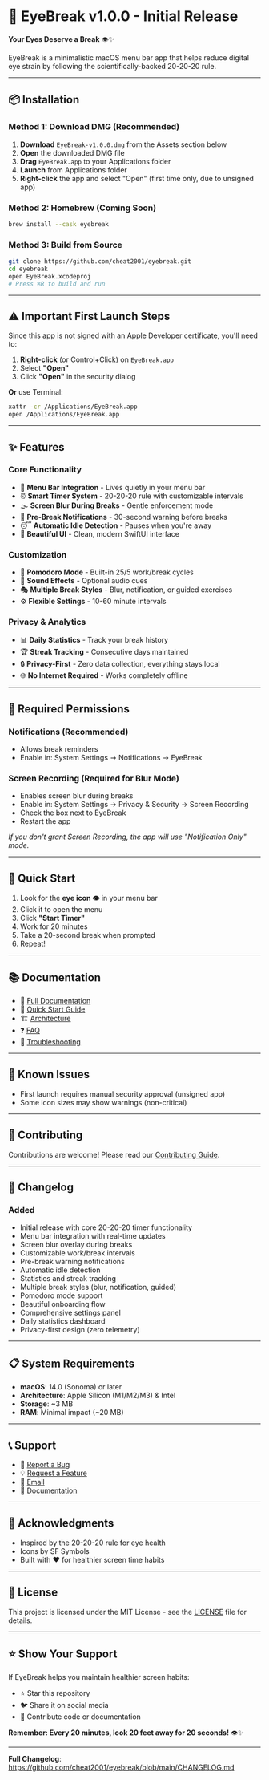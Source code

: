 # 🎉 EyeBreak v1.0.0 - Initial Release

**Your Eyes Deserve a Break** 👁️✨

EyeBreak is a minimalistic macOS menu bar app that helps reduce digital eye strain by following the scientifically-backed 20-20-20 rule.

---

## 📦 Installation

### Method 1: Download DMG (Recommended)

1. **Download** `EyeBreak-v1.0.0.dmg` from the Assets section below
2. **Open** the downloaded DMG file
3. **Drag** `EyeBreak.app` to your Applications folder
4. **Launch** from Applications folder
5. **Right-click** the app and select "Open" (first time only, due to unsigned app)

### Method 2: Homebrew (Coming Soon)

```bash
brew install --cask eyebreak
```

### Method 3: Build from Source

```bash
git clone https://github.com/cheat2001/eyebreak.git
cd eyebreak
open EyeBreak.xcodeproj
# Press ⌘R to build and run
```

---

## ⚠️ Important First Launch Steps

Since this app is not signed with an Apple Developer certificate, you'll need to:

1. **Right-click** (or Control+Click) on `EyeBreak.app`
2. Select **"Open"**
3. Click **"Open"** in the security dialog

**Or** use Terminal:
```bash
xattr -cr /Applications/EyeBreak.app
open /Applications/EyeBreak.app
```

---

## ✨ Features

### Core Functionality
- 🎯 **Menu Bar Integration** - Lives quietly in your menu bar
- ⏰ **Smart Timer System** - 20-20-20 rule with customizable intervals
- 🌫️ **Screen Blur During Breaks** - Gentle enforcement mode
- 🔔 **Pre-Break Notifications** - 30-second warning before breaks
- 😴 **Automatic Idle Detection** - Pauses when you're away
- 🎨 **Beautiful UI** - Clean, modern SwiftUI interface

### Customization
- 🍅 **Pomodoro Mode** - Built-in 25/5 work/break cycles
- 🎵 **Sound Effects** - Optional audio cues
- 🎭 **Multiple Break Styles** - Blur, notification, or guided exercises
- ⚙️ **Flexible Settings** - 10-60 minute intervals

### Privacy & Analytics
- 📊 **Daily Statistics** - Track your break history
- 🏆 **Streak Tracking** - Consecutive days maintained
- 🔒 **Privacy-First** - Zero data collection, everything stays local
- 🌐 **No Internet Required** - Works completely offline

---

## 🔐 Required Permissions

### Notifications (Recommended)
- Allows break reminders
- Enable in: System Settings → Notifications → EyeBreak

### Screen Recording (Required for Blur Mode)
- Enables screen blur during breaks
- Enable in: System Settings → Privacy & Security → Screen Recording
- Check the box next to EyeBreak
- Restart the app

*If you don't grant Screen Recording, the app will use "Notification Only" mode.*

---

## 🚀 Quick Start

1. Look for the **eye icon 👁️** in your menu bar
2. Click it to open the menu
3. Click **"Start Timer"**
4. Work for 20 minutes
5. Take a 20-second break when prompted
6. Repeat!

---

## 📚 Documentation

- 📖 [Full Documentation](https://github.com/cheat2001/eyebreak/blob/main/docs/README.md)
- 🚀 [Quick Start Guide](https://github.com/cheat2001/eyebreak/blob/main/docs/QUICKSTART.md)
- 🏗️ [Architecture](https://github.com/cheat2001/eyebreak/blob/main/docs/ARCHITECTURE.md)
- ❓ [FAQ](https://github.com/cheat2001/eyebreak/blob/main/docs/FAQ.md)
- 🐛 [Troubleshooting](https://github.com/cheat2001/eyebreak/blob/main/docs/FAQ.md#troubleshooting)

---

## 🐛 Known Issues

- First launch requires manual security approval (unsigned app)
- Some icon sizes may show warnings (non-critical)

---

## 🤝 Contributing

Contributions are welcome! Please read our [Contributing Guide](https://github.com/cheat2001/eyebreak/blob/main/CONTRIBUTING.md).

---

## 📝 Changelog

### Added
- Initial release with core 20-20-20 timer functionality
- Menu bar integration with real-time updates
- Screen blur overlay during breaks
- Customizable work/break intervals
- Pre-break warning notifications
- Automatic idle detection
- Statistics and streak tracking
- Multiple break styles (blur, notification, guided)
- Pomodoro mode support
- Beautiful onboarding flow
- Comprehensive settings panel
- Daily statistics dashboard
- Privacy-first design (zero telemetry)

---

## 📋 System Requirements

- **macOS**: 14.0 (Sonoma) or later
- **Architecture**: Apple Silicon (M1/M2/M3) & Intel
- **Storage**: ~3 MB
- **RAM**: Minimal impact (~20 MB)

---

## 📞 Support

- 🐛 [Report a Bug](https://github.com/cheat2001/eyebreak/issues/new?template=bug_report.md)
- 💡 [Request a Feature](https://github.com/cheat2001/eyebreak/issues/new?template=feature_request.md)
- 📧 [Email](mailto:chansocheatsok2001@gmail.com)
- 📖 [Documentation](https://github.com/cheat2001/eyebreak/blob/main/docs/README.md)

---

## 🙏 Acknowledgments

- Inspired by the 20-20-20 rule for eye health
- Icons by SF Symbols
- Built with ❤️ for healthier screen time habits

---

## 📜 License

This project is licensed under the MIT License - see the [LICENSE](https://github.com/cheat2001/eyebreak/blob/main/LICENSE) file for details.

---

## ⭐️ Show Your Support

If EyeBreak helps you maintain healthier screen habits:
- ⭐️ Star this repository
- 🐦 Share it on social media
- 🤝 Contribute code or documentation

**Remember: Every 20 minutes, look 20 feet away for 20 seconds!** 👁️✨

---

**Full Changelog**: https://github.com/cheat2001/eyebreak/blob/main/CHANGELOG.md
